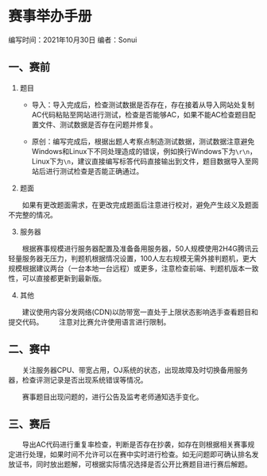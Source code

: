 # 赛事举办手册

编写时间：2021年10月30日		编者：Sonui

## 一、赛前

1. 题目

    - 导入：导入完成后，检查测试数据是否存在，存在接着从导入网站处复制AC代码粘贴至网站进行测试，检查是否能够AC，如果不能AC检查题目配置文件、测试数据是否存在问题并修复。

    - 原创：编写完成后，根据出题人考察点制造测试数据，测试数据注意避免Windows和Linux下不同处理造成的错误，例如换行Windows下为`\r\n`，Linux下为`\n`，建议直接编写标答代码直接输出到文件，题目数据导入至网站后进行测试检查是否能正确通过。

2. 题面

　　如果有更改题面需求，在更改完成题面后注意进行校对，避免产生歧义及题面不完整的情况。

3. 服务器

　　根据赛事规模进行服务器配置及准备备用服务器，50人规模使用2H4G腾讯云轻量服务器无压力，判题机根据情况设置，100人左右规模无需外接判题机，更大规模根据建议两台（一台本地一台远程）或更多，注意检查前端、判题机版本一致性，可以直接都更新到最新版。

4. 其他

　　建议使用内容分发网络(CDN)以防带宽一直处于上限状态影响选手查看题目和提交代码。
　　注意对比赛允许使用语言进行限制。

## 二、赛中

　　关注服务器CPU、带宽占用，OJ系统的状态，出现故障及时切换备用服务器，检查评测记录是否出现系统错误等情况。

　　赛事题目出现问题的，进行公告及监考老师通知选手变化。

## 三、赛后

　　导出AC代码进行重复率检查，判断是否存在抄袭，如存在则根据相关赛事规定进行处理，如果时间不允许可以在赛中实时进行检查。如无问题即可确认排名发放证书，同时放出题解，可根据实际情况选择是否公开比赛题目进行赛后解题。
